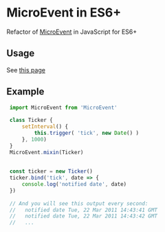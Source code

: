 

# MicroEvent in ES6+
Refactor of [MicroEvent](https://github.com/jeromeetienne/microevent.js) in JavaScript for ES6+

## Usage
See [this page](https://github.com/jeromeetienne/microevent.js)

## Example
```js
 import MicroEvent from 'MicroEvent'
 
 class Ticker {
     setInterval() {
         this.trigger( 'tick', new Date() )
     }, 1000)
 }
 MicroEvent.mixin(Ticker)
 
  
 const ticker = new Ticker()
 ticker.bind('tick', date => {
     console.log('notified date', date)
 })
  
 // And you will see this output every second:
 //   notified date Tue, 22 Mar 2011 14:43:41 GMT
 //   notified date Tue, 22 Mar 2011 14:43:42 GMT
 //   ...
```
